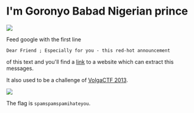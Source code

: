 # **I'm Goronyo Babad Nigerian prince**

![](https://i.imgur.com/2JarWT3.png)

Feed google with the first line 
```
Dear Friend ; Especially for you - this red-hot announcement
``` 
of this text and you'll find a [link](http://www.spammimic.com/) to a website which can extract this messages.

It also used to be a challenge of [VolgaCTF 2013](https://scoding.de/volgactf-2013-writeup-stegasic500).

![](https://i.imgur.com/PGZai8C.png)

The flag is `spamspamspamihateyou`.
